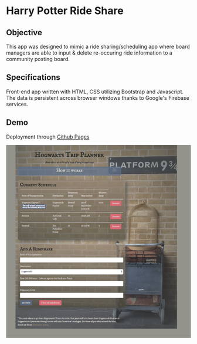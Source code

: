 # Harry Potter Ride Share

## Objective
This app was designed to mimic a ride sharing/scheduling app where board managers are able to input & delete re-occuring ride information to a community posting board.

## Specifications
Front-end app written with HTML, CSS utilizing Bootstrap and Javascript. The data is persistent across browser windows thanks to Google's Firebase services.

## Demo
Deployment through [Github Pages](https://malmi003.github.io/HP-Rideshare-Board/)

![demo-pic](/assets/images/demo-pic.png)
